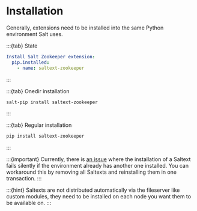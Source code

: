 # Installation

Generally, extensions need to be installed into the same Python environment Salt uses.

:::{tab} State
```yaml
Install Salt Zookeeper extension:
  pip.installed:
    - name: saltext-zookeeper
```
:::

:::{tab} Onedir installation
```bash
salt-pip install saltext-zookeeper
```
:::

:::{tab} Regular installation
```bash
pip install saltext-zookeeper
```
:::

:::{important}
Currently, there is [an issue][issue-second-saltext] where the installation of a Saltext fails silently
if the environment already has another one installed. You can workaround this by
removing all Saltexts and reinstalling them in one transaction.
:::

:::{hint}
Saltexts are not distributed automatically via the fileserver like custom modules, they need to be installed
on each node you want them to be available on.
:::

[issue-second-saltext]: https://github.com/saltstack/salt/issues/65433
